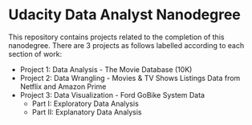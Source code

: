 # Udacity Data Analyst Nanodegree

This repository contains projects related to the completion of this nanodegree. There are 3 projects as follows labelled according to each section of work:

* Project 1: Data Analysis - The Movie Database (10K)
* Project 2: Data Wrangling - Movies & TV Shows Listings Data from Netflix and Amazon Prime
* Project 3: Data Visualization - Ford GoBike System Data
  *   Part I: Exploratory Data Analysis
  *   Part II: Explanatory Data Analysis
